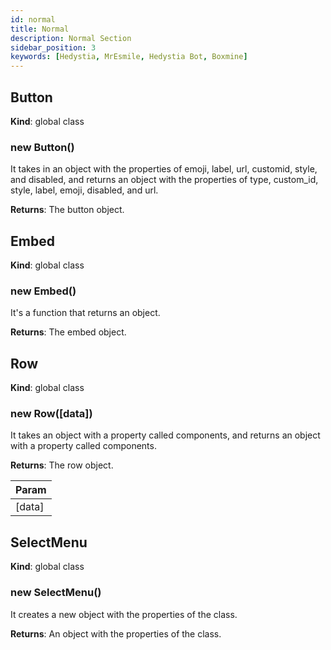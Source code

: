 ```yaml
---
id: normal
title: Normal
description: Normal Section
sidebar_position: 3
keywords: [Hedystia, MrEsmile, Hedystia Bot, Boxmine]
---
```


<a name="Button"></a>

## Button

**Kind**: global class  
<a name="new_Button_new"></a>

### new Button()

It takes in an object with the properties of emoji, label, url, customid, style, and disabled, and
returns an object with the properties of type, custom_id, style, label, emoji, disabled, and url.

**Returns**: The button object.

<a name="Embed"></a>

## Embed

**Kind**: global class  
<a name="new_Embed_new"></a>

### new Embed()

It's a function that returns an object.

**Returns**: The embed object.

<a name="Row"></a>

## Row

**Kind**: global class  
<a name="new_Row_new"></a>

### new Row([data])

It takes an object with a property called components, and returns an object with a property called
components.

**Returns**: The row object.

| Param  |
| ------ |
| [data] |

<a name="SelectMenu"></a>

## SelectMenu

**Kind**: global class  
<a name="new_SelectMenu_new"></a>

### new SelectMenu()

It creates a new object with the properties of the class.

**Returns**: An object with the properties of the class.
